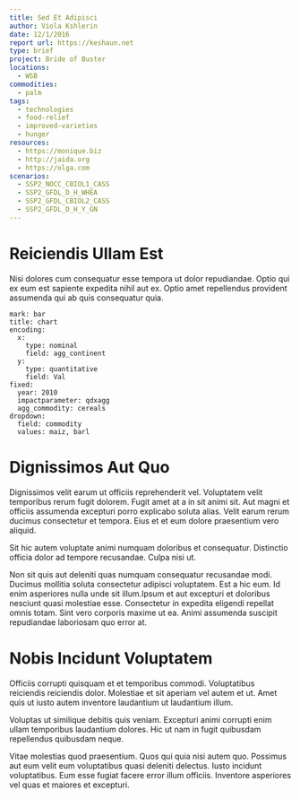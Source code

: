 ```yaml
---
title: Sed Et Adipisci
author: Viola Kshlerin
date: 12/1/2016
report url: https://keshaun.net
type: brief
project: Bride of Buster
locations:
  - WSB
commodities:
  - palm
tags:
  - technologies
  - food-relief
  - improved-varieties
  - hunger
resources:
  - https://monique.biz
  - http://jaida.org
  - https://olga.com
scenarios:
  - SSP2_NOCC_CBIOL1_CASS
  - SSP2_GFDL_D_H_WHEA
  - SSP2_GFDL_CBIOL2_CASS
  - SSP2_GFDL_D_H_Y_GN
---
```

# Reiciendis Ullam Est
Nisi dolores cum consequatur esse tempora ut dolor repudiandae. Optio qui ex eum est sapiente expedita nihil aut ex. Optio amet repellendus provident assumenda qui ab quis consequatur quia.

```vis
mark: bar
title: chart
encoding:
  x:
    type: nominal
    field: agg_continent
  y:
    type: quantitative
    field: Val
fixed:
  year: 2010
  impactparameter: qdxagg
  agg_commodity: cereals
dropdown:
  field: commodity
  values: maiz, barl
```

# Dignissimos Aut Quo
Dignissimos velit earum ut officiis reprehenderit vel. Voluptatem velit temporibus rerum fugit dolorem. Fugit amet at a in sit animi sit. Aut magni et officiis assumenda excepturi porro explicabo soluta alias. Velit earum rerum ducimus consectetur et tempora. Eius et et eum dolore praesentium vero aliquid.
 Sit hic autem voluptate animi numquam doloribus et consequatur. Distinctio officia dolor ad tempore recusandae. Culpa nisi ut.
 Non sit quis aut deleniti quas numquam consequatur recusandae modi. Ducimus mollitia soluta consectetur adipisci voluptatem. Est a hic eum. Id enim asperiores nulla unde sit illum.Ipsum et aut excepturi et doloribus nesciunt quasi molestiae esse. Consectetur in expedita eligendi repellat omnis totam. Sint vero corporis maxime ut ea. Animi assumenda suscipit repudiandae laboriosam quo error at.

# Nobis Incidunt Voluptatem
Officiis corrupti quisquam et et temporibus commodi. Voluptatibus reiciendis reiciendis dolor. Molestiae et sit aperiam vel autem et ut. Amet quis ut iusto autem inventore laudantium ut laudantium illum.
 Voluptas ut similique debitis quis veniam. Excepturi animi corrupti enim ullam temporibus laudantium dolores. Hic ut nam in fugit quibusdam repellendus quibusdam neque.
 Vitae molestias quod praesentium. Quos qui quia nisi autem quo. Possimus aut eum velit eum voluptatibus quasi deleniti delectus. Iusto incidunt voluptatibus. Eum esse fugiat facere error illum officiis. Inventore asperiores vel quas et maiores et excepturi.
